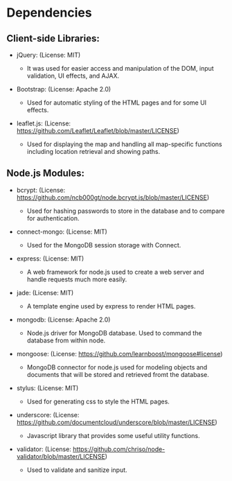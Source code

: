 # Dependencies

## Client-side Libraries:

* jQuery: (License: MIT)
  * It was used for easier access and manipulation of the DOM, input validation, UI effects, and AJAX.

* Bootstrap: (License: Apache 2.0)
  * Used for automatic styling of the HTML pages and for some UI effects.

* leaflet.js: (License: https://github.com/Leaflet/Leaflet/blob/master/LICENSE)
  * Used for displaying the map and handling all map-specific functions including location retrieval and showing paths.

## Node.js Modules:

* bcrypt: (License: https://github.com/ncb000gt/node.bcrypt.js/blob/master/LICENSE)
  * Used for hashing passwords to store in the database and to compare for authentication.

* connect-mongo: (License: MIT)
  * Used for the MongoDB session storage with Connect.

* express: (License: MIT)
  * A web framework for node.js used to create a web server and handle requests much more easily.

* jade: (License: MIT)
  * A template engine used by express to render HTML pages.

* mongodb: (License: Apache 2.0)
  * Node.js driver for MongoDB database. Used to command the database from within node.

* mongoose: (License: https://github.com/learnboost/mongoose#license)
  * MongoDB connector for node.js used for modeling objects and documents that will be stored and retrieved fromt the database.

* stylus: (License: MIT)
  * Used for generating css to style the HTML pages.

* underscore: (License: https://github.com/documentcloud/underscore/blob/master/LICENSE)
  * Javascript library that provides some useful utility functions.

* validator: (License: https://github.com/chriso/node-validator/blob/master/LICENSE)
  * Used to validate and sanitize input.

